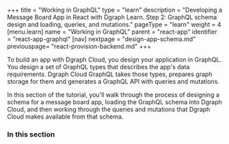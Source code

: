 +++
title = "Working in GraphQL"
type = "learn"
description = "Developing a Message Board App in React with Dgraph Learn. Step 2: GraphQL schema design and loading, queries, and mutations."
pageType = "learn"
weight = 4
[menu.learn]
  name = "Working in GraphQL"
  parent = "react-app"
  identifier = "react-app-graphql"
[nav]
  nextpage =  "design-app-schema.md"
  previouspage= "react-provision-backend.md"
+++

To build an app with Dgraph Cloud, you design your application in GraphQL. You
design a set of GraphQL types that describes the app's data requirements. Dgraph Cloud
GraphQL takes those types, prepares graph storage for them and generates a
GraphQL API with queries and mutations.

In this section of the tutorial, you'll walk through the process of designing a
schema for a message board app, loading the GraphQL schema into Dgraph Cloud,
and then working through the queries and mutations that Dgraph Cloud makes available from that schema.

### In this section